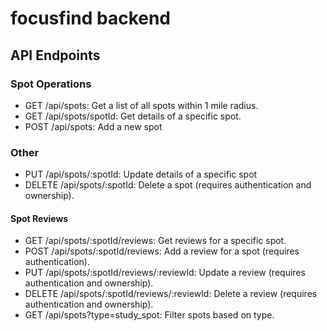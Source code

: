 # focusfind backend

## API Endpoints

### Spot Operations

- GET /api/spots: Get a list of all spots within 1 mile radius.
- GET /api/spots/spotId: Get details of a specific spot.
- POST /api/spots: Add a new spot 


### Other

- PUT /api/spots/:spotId: Update details of a specific spot 
- DELETE /api/spots/:spotId: Delete a spot (requires authentication and ownership).


#### Spot Reviews

- GET /api/spots/:spotId/reviews: Get reviews for a specific spot.
- POST /api/spots/:spotId/reviews: Add a review for a spot (requires authentication).
- PUT /api/spots/:spotId/reviews/:reviewId: Update a review (requires authentication and ownership).
- DELETE /api/spots/:spotId/reviews/:reviewId: Delete a review (requires authentication and ownership).
- GET /api/spots?type=study_spot: Filter spots based on type.
